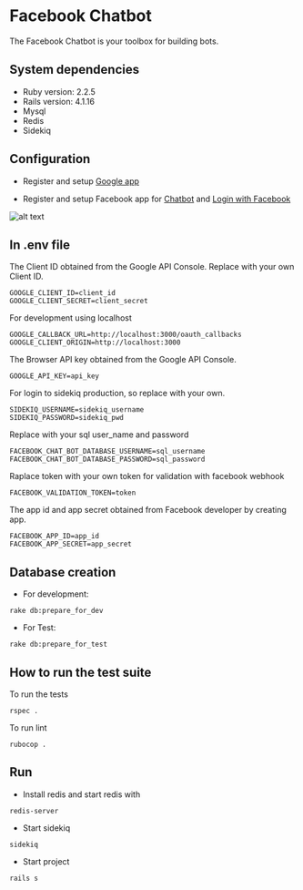 # Facebook Chatbot

The Facebook Chatbot is your toolbox for building bots.

## System dependencies
  * Ruby version: 2.2.5
  * Rails version: 4.1.16
  * Mysql
  * Redis
  * Sidekiq

## Configuration
  * Register and setup [Google app](https://developers.google.com/picker/docs/)


  * Register and setup
    Facebook app for [Chatbot](https://developers.facebook.com/docs/messenger-platform/getting-started/app-setup) and [Login with Facebook](https://revs.runtime-revolution.com/working-with-facebook-using-devise-omniauth-koala-and-rails-5-cde5d032de02)

![alt text](https://raw.githubusercontent.com/sokmesakhiev/facebook-chat-bot/cf5d7c1059ea2e9c7497701c7cde5f38e06db5ae/public/fb_app.png)

## In .env file

The Client ID obtained from the Google API Console. Replace with your own Client ID.
```
GOOGLE_CLIENT_ID=client_id
GOOGLE_CLIENT_SECRET=client_secret
```

For development using localhost
```
GOOGLE_CALLBACK_URL=http://localhost:3000/oauth_callbacks
GOOGLE_CLIENT_ORIGIN=http://localhost:3000
```

The Browser API key obtained from the Google API Console.
```
GOOGLE_API_KEY=api_key
```

For login to sidekiq production, so replace with your own.
```
SIDEKIQ_USERNAME=sidekiq_username
SIDEKIQ_PASSWORD=sidekiq_pwd
```

Replace with your sql user_name and password
```
FACEBOOK_CHAT_BOT_DATABASE_USERNAME=sql_username
FACEBOOK_CHAT_BOT_DATABASE_PASSWORD=sql_password
```

Raplace token with your own token for validation with facebook webhook
```
FACEBOOK_VALIDATION_TOKEN=token
```

The app id and app secret obtained from Facebook developer by creating app.
```
FACEBOOK_APP_ID=app_id
FACEBOOK_APP_SECRET=app_secret
```

## Database creation
* For development:
```
rake db:prepare_for_dev
```
* For Test:
```
rake db:prepare_for_test
```

## How to run the test suite
To run the tests
```
rspec .
```
To run lint

```
rubocop .
```


## Run
* Install redis and start redis with
```
redis-server
```
* Start sidekiq
```
sidekiq
```
* Start project
```
rails s
```
